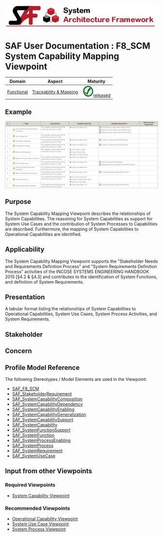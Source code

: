 ![System Architecture Framework](../diagrams/Banner_SAF.png)
# SAF User Documentation : **F8_SCM** System Capability Mapping Viewpoint
|**Domain**|**Aspect**|**Maturity**|
| --- | --- | --- |
|[Functional](../domains.md#Domain-Functional)|[Traceability & Mapping](../aspects.md#Aspect-Traceability-&-Mapping)|![Released](../diagrams/Symbol_confirmed.png )[released](../using-saf/maturity.md#released)|
## Example
![System-Capability-Mapping-Viewpoint-primary-example.svg](../diagrams/vp-examples/System-Capability-Mapping-Viewpoint-primary-example.svg)
## Purpose
The System Capability Mapping Viewpoint describes the relationships of System Capabilities. The reasoning for System Capabilities as support for System Use Cases and the contribution of System Processes to Capabilities are described. Furthermore, the mapping of System Capabilities to Operational Capabilities are identified.
## Applicability
The System Capability Mapping Viewpoint supports the "Stakeholder Needs and Requirements Definition Process" and "System Requirements Definition Process" activities of the INCOSE SYSTEMS ENGINEERING HANDBOOK 2015 [§4.2 & §4.3] and contributes to the identification of System Functions, and definition of System Requirements.
## Presentation
A tabular format listing the relationships of System Capabilities to Operational Capabilities, System Use Cases, System Process Activities, and System Requirements.

## Stakeholder
## Concern
## Profile Model Reference
The following Stereotypes / Model Elements are used in the Viewpoint:
* [SAF_F8_SCM](../stereotypes.md#SAF_F8_SCM)
* [SAF_StakeholderRequirement](../stereotypes.md#SAF_StakeholderRequirement)
* [SAF_SystemCapabilityComposition](../stereotypes.md#SAF_SystemCapabilityComposition)
* [SAF_SystemCapabilityDependency](../stereotypes.md#SAF_SystemCapabilityDependency)
* [SAF_SystemCapabilityEnabling](../stereotypes.md#SAF_SystemCapabilityEnabling)
* [SAF_SystemCapabilityGeneralization](../stereotypes.md#SAF_SystemCapabilityGeneralization)
* [SAF_SystemCapabilitySupport](../stereotypes.md#SAF_SystemCapabilitySupport)
* [SAF_SystemCapability](../stereotypes.md#SAF_SystemCapability)
* [SAF_SystemFunctionSupport](../stereotypes.md#SAF_SystemFunctionSupport)
* [SAF_SystemFunction](../stereotypes.md#SAF_SystemFunction)
* [SAF_SystemProcessEnabling](../stereotypes.md#SAF_SystemProcessEnabling)
* [SAF_SystemProcess](../stereotypes.md#SAF_SystemProcess)
* [SAF_SystemRequirement](../stereotypes.md#SAF_SystemRequirement)
* [SAF_SystemUseCase](../stereotypes.md#SAF_SystemUseCase)
## Input from other Viewpoints
### Required Viewpoints
* [System Capability Viewpoint](System-Capability-Viewpoint.md)
### Recommended Viewpoints
* [Operational Capability Viewpoint](Operational-Capability-Viewpoint.md)
* [System Use Case Viewpoint](System-Use-Case-Viewpoint.md)
* [System Process Viewpoint](System-Process-Viewpoint.md)
